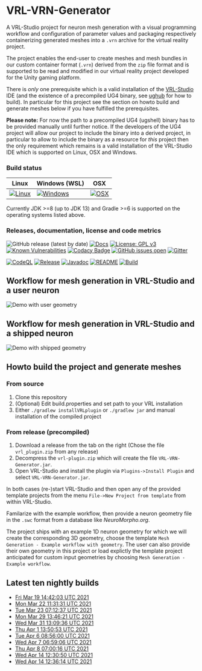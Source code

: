 # VRL-VRN-Generator

A VRL-Studio project for neuron mesh generation with a visual programming workflow and configuration of parameter values and packaging respectively containerizing generated meshes into a `.vrn` archive for the virtual reality project. 

The project enables the end-user to create meshes and mesh bundles in our custom container format (`.vrn`) derived from the `zip` file format and is supported to be read and modified in our virtual reality project developed for the Unity gaming platform.

 There is *only* one prerequisite which is a valid installation of the [VRL-Studio](https://vrl-studio.mihosoft.eu/) IDE (and the existence of a precompiled UG4 binary, see [ughub](https://github.com/UG4/ughub) for how to build). In particular for this project see the section on howto build and generate meshes below if you have fulfilled the prerequisites.

**Please note:** For now the path to a precompiled UG4 (ugshell) binary has to be provided manually until further notice. If the developers of the UG4 project will allow our project to include the binary into a derived project, in particular to allow to include the binary as a resource for *this* project then the only requirement which remains is a valid installation of the VRL-Studio IDE which is supported on Linux, OSX and Windows.

### Build status
| Linux  | Windows (WSL) | OSX |
|---|---|---|
| [![Linux](https://github.com/c2m2/VRL-VRN-Generator/actions/workflows/Build.yml/badge.svg)](https://github.com/c2m2/VRL-VRN-Generator/actions/workflows/Build.yml)  |  [![Windows](https://ci.appveyor.com/api/projects/status/lf67s11e2jreogr5?svg=true)](https://ci.appveyor.com/project/stephanmg/vrl-vrn-generator)  | [![OSX](https://travis-ci.org/c2m2/VRL-VRN-Generator.svg?branch=master)](https://travis-ci.org/c2m2/VRL-VRN-Generator)  |

Currently JDK >=8 (up to JDK 13) and Gradle >=6 is supported on the operating systems listed above.

### Releases, documentation, license and code metrics
![GitHub release (latest by date)](https://img.shields.io/github/v/release/c2m2/VRL-VRN-Generator)
[![Docs](https://img.shields.io/badge/Javadoc-%20Documentation-blueviolet.svg)](https://c2m2.github.io/VRL-VRN-Generator/)
[![License: GPL v3](https://img.shields.io/badge/License-GPLv3-magenta.svg)](https://www.gnu.org/licenses/gpl-3.0)
[![Known Vulnerabilities](https://snyk.io/test/github/c2m2/VRL-VRN-Generator/badge.svg?targetFile=VRL-VRN-Generator/build.gradle)](https://snyk.io/test/github/c2m2/VRL-VRN-Generator?targetFile=VRL-VRN-Generator/build.gradle)
[![Codacy Badge](https://app.codacy.com/project/badge/Grade/5e4acf16fe224ef7b815a77ba83e5059)](https://www.codacy.com/gh/c2m2/VRL-VRN-Generator/dashboard?utm_source=github.com&amp;utm_medium=referral&amp;utm_content=c2m2/VRL-VRN-Generator&amp;utm_campaign=Badge_Grade)
[![GitHub issues open](https://img.shields.io/github/issues/c2m2/VRL-VRN-Generator)](https://github.com/c2m2/VRL-VRN-Generator/issues)
[![Gitter](https://img.shields.io/gitter/room/stephanmg/c2m2.svg?style=flat-square)](https://gitter.im/stephanmg/c2m2)

[![CodeQL](https://github.com/c2m2/VRL-VRN-Generator/actions/workflows/codeql-analysis.yml/badge.svg?branch=master)](https://github.com/c2m2/VRL-VRN-Generator/actions/workflows/codeql-analysis.yml)
[![Release](https://github.com/c2m2/VRL-VRN-Generator/actions/workflows/Release.yml/badge.svg)](https://github.com/c2m2/VRL-VRN-Generator/actions/workflows/Release.yml)
[![Javadoc](https://github.com/c2m2/VRL-VRN-Generator/actions/workflows/Javadoc.yml/badge.svg)](https://github.com/c2m2/VRL-VRN-Generator/actions/workflows/Javadoc.yml)
[![README](https://github.com/c2m2/VRL-VRN-Generator/actions/workflows/Deploy.yml/badge.svg)](https://github.com/c2m2/VRL-VRN-Generator/actions/workflows/Deploy.yml)
[![Build](https://github.com/c2m2/VRL-VRN-Generator/actions/workflows/Build.yml/badge.svg)](https://github.com/c2m2/VRL-VRN-Generator/actions/workflows/Build.yml)

## Workflow for mesh generation in VRL-Studio and a user neuron
![Demo with user geometry](../assets/example.png?raw=true)

## Workflow for mesh generation in VRL-Studio and a shipped neuron
![Demo with shipped geometry](../assets/example_with_geometry.png?raw=true)

## Howto build the project and generate meshes 

### From source
1.  Clone this repository
2.  (Optional) Edit build.properties and set path to your VRL installation
3.  Either `./gradlew installVRLplugin` or `./gradlew jar` and manual installation of the compiled project

### From release (precompiled)
1.  Download a release from the tab on the right (Chose the file `vrl_plugin.zip` from any release)
2.  Decompress the `vrl-plugin.zip` which will create the file `VRL-VRN-Generator.jar`.
3.  Open VRL-Studio and install the plugin via `Plugins->Install Plugin` and select `VRL-VRN-Generator.jar`.

In both cases (re-)start VRL-Studio and then open any of the provided template projects from the menu `File->New Project from template` from within VRL-Studio.

Familarize with the example workflow, then provide a neuron geometry file in the `.swc` format from a database like *NeuroMorpho.org*.

The project ships with an example 1D neuron geometry for which we will create the corresponding 3D geometry, choose the template 
`Mesh Generation - Example workflow with geometry`. The user can also provide their own geometry in this project or load explictly
the template project anticipated for custom input geometries by choosing `Mesh Generation - Example workflow`.

## Latest ten nightly builds
-   [Fri Mar 19 14:42:03 UTC 2021](https://api.github.com/repos/c2m2/VRL-VRN-Generator/actions/artifacts/48144757/zip)
-   [Mon Mar 22 11:31:31 UTC 2021](https://api.github.com/repos/c2m2/VRL-VRN-Generator/actions/artifacts/48603843/zip)
-   [Tue Mar 23 07:12:37 UTC 2021](https://api.github.com/repos/c2m2/VRL-VRN-Generator/actions/artifacts/48605460/zip)
-   [Mon Mar 29 13:46:21 UTC 2021](https://api.github.com/repos/c2m2/VRL-VRN-Generator/actions/artifacts/50209225/zip)
-   [Wed Mar 31 13:09:36 UTC 2021](https://api.github.com/repos/c2m2/VRL-VRN-Generator/actions/artifacts/50753739/zip)
-   [Thu Apr  1 13:50:53 UTC 2021](https://api.github.com/repos/c2m2/VRL-VRN-Generator/actions/artifacts/50986884/zip)
-   [Tue Apr  6 08:56:00 UTC 2021](https://api.github.com/repos/c2m2/VRL-VRN-Generator/actions/artifacts/51856452/zip)
-   [Wed Apr  7 06:59:06 UTC 2021](https://api.github.com/repos/c2m2/VRL-VRN-Generator/actions/artifacts/51857711/zip)
-   [Thu Apr  8 07:00:16 UTC 2021](https://api.github.com/repos/c2m2/VRL-VRN-Generator/actions/artifacts/52117196/zip)
-   [Wed Apr 14 12:30:50 UTC 2021](https://api.github.com/repos/c2m2/VRL-VRN-Generator/actions/artifacts/53809353/zip)
-   [Wed Apr 14 12:36:14 UTC 2021](https://api.github.com/repos/c2m2/VRL-VRN-Generator/actions/artifacts/53810129/zip)
